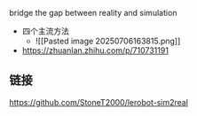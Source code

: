 bridge the gap between reality and simulation
- 四个主流方法
	- ![[Pasted image 20250706163815.png]]
- https://zhuanlan.zhihu.com/p/710731191

## 链接
https://github.com/StoneT2000/lerobot-sim2real